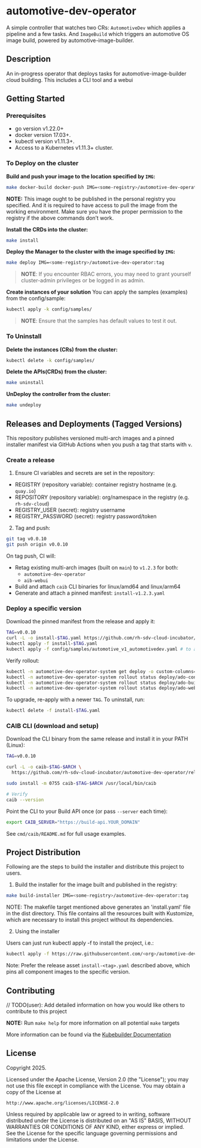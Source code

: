 # automotive-dev-operator

A simple controller that watches two CRs: `AutomotiveDev` which applies a pipeline and a few tasks. And `ImageBuild` which triggers an automotive OS image build, powered by automotive-image-builder.


## Description
An in-progress operator that deploys tasks for automotive-image-builder cloud building.
This includes a CLI tool and a webui

## Getting Started

### Prerequisites
- go version v1.22.0+
- docker version 17.03+.
- kubectl version v1.11.3+.
- Access to a Kubernetes v1.11.3+ cluster.

### To Deploy on the cluster
**Build and push your image to the location specified by `IMG`:**

```sh
make docker-build docker-push IMG=<some-registry>/automotive-dev-operator:tag
```

**NOTE:** This image ought to be published in the personal registry you specified.
And it is required to have access to pull the image from the working environment.
Make sure you have the proper permission to the registry if the above commands don’t work.

**Install the CRDs into the cluster:**

```sh
make install
```

**Deploy the Manager to the cluster with the image specified by `IMG`:**

```sh
make deploy IMG=<some-registry>/automotive-dev-operator:tag
```

> **NOTE**: If you encounter RBAC errors, you may need to grant yourself cluster-admin
privileges or be logged in as admin.

**Create instances of your solution**
You can apply the samples (examples) from the config/sample:

```sh
kubectl apply -k config/samples/
```

>**NOTE**: Ensure that the samples has default values to test it out.

### To Uninstall
**Delete the instances (CRs) from the cluster:**

```sh
kubectl delete -k config/samples/
```

**Delete the APIs(CRDs) from the cluster:**

```sh
make uninstall
```

**UnDeploy the controller from the cluster:**

```sh
make undeploy
```

## Releases and Deployments (Tagged Versions)

This repository publishes versioned multi-arch images and a pinned installer manifest via GitHub Actions when you push a tag that starts with `v`.

### Create a release

1) Ensure CI variables and secrets are set in the repository:

- REGISTRY (repository variable): container registry hostname (e.g. `quay.io`)
- REPOSITORY (repository variable): org/namespace in the registry (e.g. `rh-sdv-cloud`)
- REGISTRY_USER (secret): registry username
- REGISTRY_PASSWORD (secret): registry password/token

2) Tag and push:

```sh
git tag v0.0.10
git push origin v0.0.10
```

On tag push, CI will:
- Retag existing multi-arch images (built on `main`) to `v1.2.3` for both:
  - `automotive-dev-operator`
  - `aib-webui`
- Build and attach `caib` CLI binaries for linux/amd64 and linux/arm64
- Generate and attach a pinned manifest: `install-v1.2.3.yaml`

### Deploy a specific version

Download the pinned manifest from the release and apply it:

```sh
TAG=v0.0.10
curl -L -o install-$TAG.yaml https://github.com/rh-sdv-cloud-incubator/automotive-dev-operator/releases/download/$TAG/install-$TAG.yaml
kubectl apply -f install-$TAG.yaml
kubectl apply -f config/samples/automotive_v1_automotivedev.yaml # to add the image building tasks
```

Verify rollout:

```sh
kubectl -n automotive-dev-operator-system get deploy -o custom-columns=NAME:.metadata.name,IMAGE:.spec.template.spec.containers[*].image
kubectl -n automotive-dev-operator-system rollout status deploy/ado-controller-manager
kubectl -n automotive-dev-operator-system rollout status deploy/ado-build-api
kubectl -n automotive-dev-operator-system rollout status deploy/ado-webui
```

To upgrade, re-apply with a newer `TAG`. To uninstall, run:

```sh
kubectl delete -f install-$TAG.yaml
```

### CAIB CLI (download and setup)

Download the CLI binary from the same release and install it in your PATH (Linux):

```bash
TAG=v0.0.10

curl -L -o caib-$TAG-$ARCH \
  https://github.com/rh-sdv-cloud-incubator/automotive-dev-operator/releases/download/$TAG/caib-$TAG-$ARCH

sudo install -m 0755 caib-$TAG-$ARCH /usr/local/bin/caib

# Verify
caib --version
```

Point the CLI to your Build API once (or pass `--server` each time):

```bash
export CAIB_SERVER="https://build-api.YOUR_DOMAIN"
```

See `cmd/caib/README.md` for full usage examples.

## Project Distribution

Following are the steps to build the installer and distribute this project to users.

1. Build the installer for the image built and published in the registry:

```sh
make build-installer IMG=<some-registry>/automotive-dev-operator:tag
```

NOTE: The makefile target mentioned above generates an 'install.yaml'
file in the dist directory. This file contains all the resources built
with Kustomize, which are necessary to install this project without
its dependencies.

2. Using the installer

Users can just run kubectl apply -f <URL for YAML BUNDLE> to install the project, i.e.:

```sh
kubectl apply -f https://raw.githubusercontent.com/<org>/automotive-dev-operator/<tag or branch>/dist/install.yaml
```

Note: Prefer the release asset `install-<tag>.yaml` described above, which pins all component images to the specific version.

## Contributing
// TODO(user): Add detailed information on how you would like others to contribute to this project

**NOTE:** Run `make help` for more information on all potential `make` targets

More information can be found via the [Kubebuilder Documentation](https://book.kubebuilder.io/introduction.html)

## License

Copyright 2025.

Licensed under the Apache License, Version 2.0 (the "License");
you may not use this file except in compliance with the License.
You may obtain a copy of the License at

    http://www.apache.org/licenses/LICENSE-2.0

Unless required by applicable law or agreed to in writing, software
distributed under the License is distributed on an "AS IS" BASIS,
WITHOUT WARRANTIES OR CONDITIONS OF ANY KIND, either express or implied.
See the License for the specific language governing permissions and
limitations under the License.
